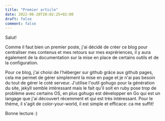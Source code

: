 ```yaml
---
title: "Premier article"
date: 2022-06-20T20:02:25+02:00
draft: false
comment: false
---
```


Salut!

Comme il faut bien un premier poste, j'ai décidé de créer ce blog pour centraliser mes contenus et mes retours sur mes exprériences, il y aura également de la documentation sur la mise en place de certains outils et de la configuration.

Pour ce blog, j'ai choisi de l'héberger sur github grâce aux github pages, cela me permet de gérer simplement la mise en page et je n'ai pas besoin du tout de gérer le coté serveur. J'utilise l'outil gohugo pour la génération du site, jekyll semble intéressant mais le fait qu'il soit en ruby pose trop de problème avec certains OS, en plus gohugo est développer en Go qui est un langage que j'ai découvert récemment et qui est très intéressant. Pour le thème, il s'agit de color-your-world, il est simple et efficace: ca me suffit!

Bonne lecture :)
